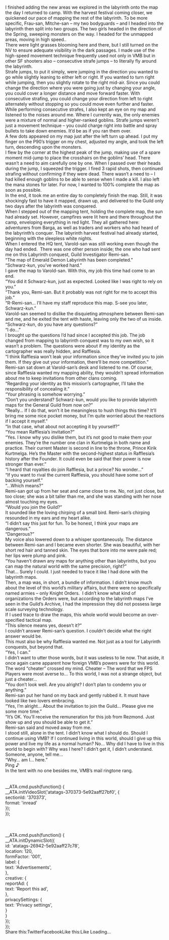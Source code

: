 <br/>
I finished adding the new areas we explored in the labyrinth onto the map the day I returned to camp. With the harvest festival coming closer, we quickened our pace of mapping the rest of the labyrinth. To be more specific, Frau-san, Mitche-san – my two bodyguards – and I headed into the labyrinth then split into two groups. The two girls headed in the direction of the Spring, sweeping monsters on the way. I headed for the unmapped areas, moving in high speed..<br/>
There were light grasses blooming here and there, but I still turned on the NV to ensure adequate visibility in the dark passages. I made use of the high-speed movement technique frequently used not only in VMB but in other SF shooters also – consecutive strafe jumps – to literally fly around the labyrinth.<br/>
Strafe jumps, to put it simply, were jumping in the direction you wanted to go while slightly leaning to either left or right. If you wanted to turn right while jumping, then you slightly rotate to the right mid-air. Since you could change the direction where you were going just by changing your angle, you could cover a longer distance and move forward faster. With consecutive strafing, you could change your direction from left to right alternately without stopping so you could move even further and faster.<br/>
While performing consecutive strafes, I also kept an eye on my map and listened to the noises around me. Where I currently was, the only enemies were a mixture of normal and higher-ranked goblins. Strafe jumps weren’t just a movement technique – you could charge right into battle and spray bullets to take down enemies. It’d be as if you ran them over.<br/>
A few dots appeared on my map just after the left turn up ahead. I put my finger on the P90’s trigger on my chest, adjusted my angle, and took the left turn, descending upon the monsters.<br/>
I flew by the corner at the highest peak of the jump, making use of a spare moment mid-jump to place the crosshairs on the goblins’ head. There wasn’t a need to aim carefully one by one. When I passed over their heads during the jump, I squeezed the trigger. I fired 3 rapid shots, then continued strafing without confirming if they were dead. There wasn’t a need to – I had killed enough goblins to be able to sense when I made a kill. I also left the mana stones for later. For now, I wanted to 100% complete the map as soon as possible.<br/>
In the end, it took me an entire day to completely finish the map. Still, it was shockingly fast to have it mapped, drawn up, and delivered to the Guild only two days after the labyrinth was conquered.<br/>
When I stepped out of the mapping tent, holding the complete map, the sun had already set. However, campfires were lit here and there throughout the camp, enveloping everything in red light. They all gathered here: adventurers from Barga, as well as traders and workers who had heard of the labyrinth’s conquer. The labyrinth harvest festival had already started, beginning with the sleepless white nights.<br/>
When I entered the HQ tent, Varold-san was still working even though the day had ended.  There was one other person inside; the one who had sent me on this Labyrinth conquest, Guild Investigator Remi-san.<br/>
“The map of Emerald Demon Labyrinth has been completed.”<br/>
“Schwarz-kun, you’ve worked hard.”<br/>
I gave the map to Varold-san. With this, my job this time had come to an end.<br/>
“You did it Schwarz-kun, just as expected. Looked like I was right to rely on you.”<br/>
“Thank you, Remi-san. But it probably was not right for me to accept this job.”<br/>
“R-Remi-san… I’ll have my staff reproduce this map. S-see you later, Schwarz-kun.”<br/>
Varold-san seemed to dislike the disquieting atmosphere between Remi-san and me, and he exited the tent with haste, leaving only the two of us inside.<br/>
“Schwarz-kun, do you have any questions?”<br/>
“I do…”<br/>
I brought up the questions I’d had since I accepted this job. The job changed from mapping to labyrinth conquest was to my own wish, so it wasn’t a problem. The questions were about if my identity as the cartographer was really hidden, and Rafflesia.<br/>
“I think Rafflesia won’t leak your information since they’ve invited you to join them. If they give out your information, there’ll be more competition.”<br/>
Remi-san sat down at Varold-san’s desk and listened to me. Of course, since Rafflesia wanted my mapping ability, they wouldn’t spread information about me to keep invitations from other clans coming.<br/>
“Regarding your identity as this mission’s cartographer, I’ll take the responsibility of concealing it.”<br/>
“Your phrasing is somehow worrying.”<br/>
“Don’t you understand? Schwarz-kun, would you like to provide labyrinth maps for the General Guild from now on?”<br/>
“Really… If I do that, won’t it be meaningless to hush things this time? It’ll bring me some nice pocket money, but I’m quite worried about the reactions if I accept it myself.”<br/>
“In that case, what about not accepting it by yourself?”<br/>
“You mean Rafflesia’s invitation?”<br/>
“Yes. I know why you dislike them, but it’s not good to make them your enemies. They’re the number one clan in Kurtmelga in both name and practice. Their current Master is second in line to the throne, Prince Kirik Kurtmelga. He’s the Master with the second-highest status in Rafflesia’s history after the Founder. It could even be said that their power is now stronger than ever.”<br/>
“I heard that royalties do join Rafflesia, but a prince? No wonder…”<br/>
“If you want to rival the current Rafflesia, you should have some sort of backing yourself.”<br/>
“…Which means?”<br/>
Remi-san got up from her seat and came close to me. No, not just close, but too close; she was a bit taller than me, and she was standing with her nose almost touching my eyes. <br/>
“Would you join the Guild?”<br/>
It sounded like the loving chirping of a small bird. Remi-san’s chirping resounded in my ears and my heart alike.<br/>
“I didn’t say this just for fun. To be honest, I think your maps are dangerous.”<br/>
“Dangerous?”<br/>
My voice also lowered down to a whisper spontaneously. The distance between Remi-san and I became even shorter. She was beautiful, with her short red hair and tanned skin. The eyes that bore into me were pale red; her lips were plump and pink.<br/>
“You haven’t drawn any maps for anything other than labyrinths, but you can map the natural world with the same precision, right?”<br/>
That… Surely I could. I just needed to trace it like I had done with the labyrinth maps.<br/>
Then, a map was, in short, a bundle of information. I didn’t know much about the level of this world’s military affairs, but there were no specifically named armies – only Knight Orders.  I didn’t know what kind of organizations the Orders were, but according to the labyrinth maps I’ve seen in the Guild’s Archive, I had the impression they did not possess large scale surveying technology.<br/>
If I used trace to draw the maps, this whole world would become an over-specified tactical map.<br/>
“This silence means yes, doesn’t it?”<br/>
I couldn’t answer Remi-san’s question. I couldn’t decide what the right answer would be.<br/>
This must also be why Rafflesia wanted me. Not just as a tool for Labyrinth conquests, but beyond that.<br/>
“Yes, I can.”<br/>
I didn’t want to utter those words, but it was useless to lie now. That aside, it once again came apparent how foreign VMB’s powers were for this world. The word “cheater” crossed my mind. Cheater – The word that we FPS Players were most averse to… To this world, I was not a strange object, but just a cheater…<br/>
“You don’t look well. Are you alright? I don’t plan to condemn you or anything.”<br/>
Remi-san put her hand on my back and gently rubbed it. It must have looked like two lovers embracing.<br/>
“Yes, I’m alright… About the invitation to join the Guild… Please give me some more time.”<br/>
“It’s OK. You’ll receive the remuneration for this job from Rezmond. Just show up and you should be able to get it.”<br/>
Remi-san said and moved away from me.<br/>
I stood still, alone in the tent. I didn’t know what I should do. Should I continue using VMB? If I continued living in this world, should I give up this power and live my life as a normal human? No… Why did I have to live in this world to begin with? Why was I here? I didn’t get it, I didn’t understand.<br/>
Someone, anyone, tell me…<br/>
“Why… am I… here.”<br/>
Ping ♪<br/>
In the tent with no one besides me, VMB’s mail ringtone rang.<br/>
<br/>
<br/>
            __ATA.cmd.push(function() {<br/>
                __ATA.initVideoSlot('atatags-370373-5e92aaff27bf0', {<br/>
                    sectionId: '370373',<br/>
                    format: 'inread'<br/>
                });<br/>
            });<br/>
        <br/>
 <br/>
<br/>
				__ATA.cmd.push(function() {<br/>
					__ATA.initDynamicSlot({<br/>
						id: 'atatags-26942-5e92aaff27c78',<br/>
						location: 120,<br/>
						formFactor: '001',<br/>
						label: {<br/>
							text: 'Advertisements',<br/>
						},<br/>
						creative: {<br/>
							reportAd: {<br/>
								text: 'Report this ad',<br/>
							},<br/>
							privacySettings: {<br/>
								text: 'Privacy settings',<br/>
							}<br/>
						}<br/>
					});<br/>
				});<br/>
			Share this:TwitterFacebookLike this:Like Loading... 